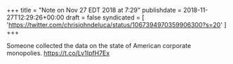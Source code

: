 +++
title = "Note on Nov 27 EDT 2018 at 7:29"
publishdate = 2018-11-27T12:29:26+00:00
draft = false
syndicated = [ 'https://twitter.com/chrisjohndeluca/status/1067394970359906300?s=20' ]
+++

Someone collected the data on the state of American corporate monopolies.  https://t.co/Lv1IpfH7Ex
